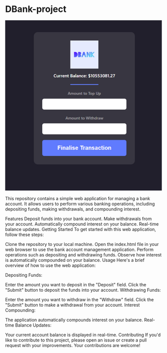 # DBank-project
![dbank](/dbank.jpg)

This repository contains a simple web application for managing a bank account. It allows users to perform various banking operations, including depositing funds, making withdrawals, and compounding interest.

Features
Deposit funds into your bank account.
Make withdrawals from your account.
Automatically compound interest on your balance.
Real-time balance updates.
Getting Started
To get started with this web application, follow these steps:

Clone the repository to your local machine.
Open the index.html file in your web browser to use the bank account management application.
Perform operations such as depositing and withdrawing funds.
Observe how interest is automatically compounded on your balance.
Usage
Here's a brief overview of how to use the web application:

Depositing Funds:

Enter the amount you want to deposit in the "Deposit" field.
Click the "Submit" button to deposit the funds into your account.
Withdrawing Funds:

Enter the amount you want to withdraw in the "Withdraw" field.
Click the "Submit" button to make a withdrawal from your account.
Interest Compounding:

The application automatically compounds interest on your balance.
Real-time Balance Updates:

Your current account balance is displayed in real-time.
Contributing
If you'd like to contribute to this project, please open an issue or create a pull request with your improvements. Your contributions are welcome!
